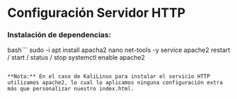 # Configuración Servidor HTTP

### Instalación de dependencias:

bash```
sudo -i
apt install apacha2 nano net-tools -y
service apache2 restart / start / status / stop
systemctl enable apache2
```

**Nota:** En el caso de KaliLinux para instalar el servicio HTTP utilizamos apache2, lo cual lo aplicamos ninguna configuración extra más que personalizar nuestro index.html.

